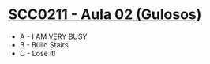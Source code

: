 # [SCC0211 - Aula 02 (Gulosos)](https://vjudge.net/contest/455624)

* A - I AM VERY BUSY
* B - Build Stairs 
* C - Lose it!